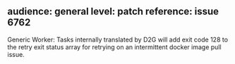 audience: general
level: patch
reference: issue 6762
---
Generic Worker: Tasks internally translated by D2G will add exit code 128 to the retry exit status array for retrying on an intermittent docker image pull issue.
